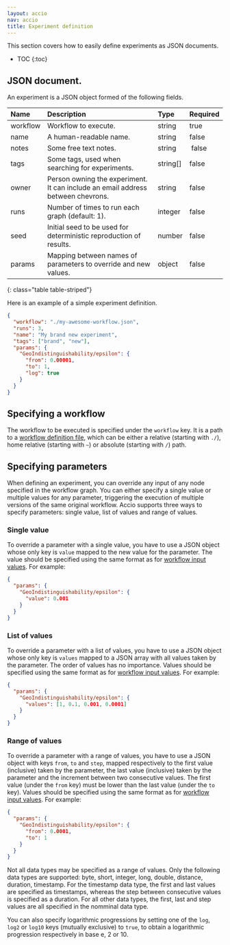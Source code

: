 ```yaml
---
layout: accio
nav: accio
title: Experiment definition
---
```


This section covers how to easily define experiments as JSON documents.

* TOC
{:toc}

## JSON document.

An experiment is a JSON object formed of the following fields.

| Name | Description | Type | Required |
|:-----|:------------|:-----|:---------|
| workflow | Workflow to execute. | string | true |
| name | A human-readable name. | string | false |
| notes | Some free text notes. | string | false |
| tags | Some tags, used when searching for experiments. | string[] |  false |
| owner | Person owning the experiment. It can include an email address between chevrons. | string | false |
| runs | Number of times to run each graph (default: 1). | integer | false |
| seed | Initial seed to be used for deterministic reproduction of results. | number | false |
| params | Mapping between names of parameters to override and new values. | object | false |
{: class="table table-striped"}

Here is an example of a simple experiment definition.

```json
{
  "workflow": "./my-awesome-workflow.json",
  "runs": 3,
  "name": "My brand new experiment",
  "tags": ["brand", "new"],
  "params": {
    "GeoIndistinguishability/epsilon": {
      "from": 0.00001,
      "to": 1,
      "log": true
    }
  }
}
```

## Specifying a workflow

The workflow to be executed is specified under the `workflow` key.
It is a path to a [workflow definition file](workflows.html), which can be either a relative (starting with `./`), home relative (starting with `~`) or absolute (starting with `/`) path.

## Specifying parameters

When defining an experiment, you can override any input of any node specified in the workflow graph.
You can either specify a single value or multiple values for any parameter, triggering the execution of multiple versions of the same original workflow.
Accio supports three ways to specify parameters: single value, list of values and range of values.

### Single value
 
To override a parameter with a single value, you have to use a JSON object whose only key is `value` mapped to the new value for the parameter.
The value should be specified using the same format as for [workflow input values](workflows.html#input-values).
For example:

```json
{
  "params": {
    "GeoIndistinguishability/epsilon": {
      "value": 0.001
    }
  }
}
```

### List of values
 
To override a parameter with a list of values, you have to use a JSON object whose only key is `values` mapped to a JSON array with all values taken by the parameter.
The order of values has no importance.
Values should be specified using the same format as for [workflow input values](workflows.html#input-values).
For example:

```json
{
  "params": {
    "GeoIndistinguishability/epsilon": {
      "values": [1, 0.1, 0.001, 0.0001]
    }
  }
}
```

### Range of values
 
To override a parameter with a range of values, you have to use a JSON object with keys `from`, `to` and `step`, mapped respectively to the first value (inclusive) taken by the parameter, the last value (inclusive) taken by the parameter and the increment between two consecutive values.
The first value (under the `from` key) must be lower than the last value (under the `to` key). 
Values should be specified using the same format as for [workflow input values](workflows.html#input-values).
For example:

```json
{
  "params": {
    "GeoIndistinguishability/epsilon": {
      "from": 0.0001,
      "to": 1
    }
  }
}
```

Not all data types may be specified as a range of values.
Only the following data types are supported: byte, short, integer, long, double, distance, duration, timestamp.
For the timestamp data type, the first and last values are specified as timestamps, whereas the step between consecutive values is specified as a duration.
For all other data types, the first, last and step values are all specified in the nomminal data type.

You can also specify logarithmic progressions by setting one of the `log`, `log2` or `log10` keys (mutually exclusive) to `true`, to obtain a logarithmic progression respectively in base e, 2 or 10.